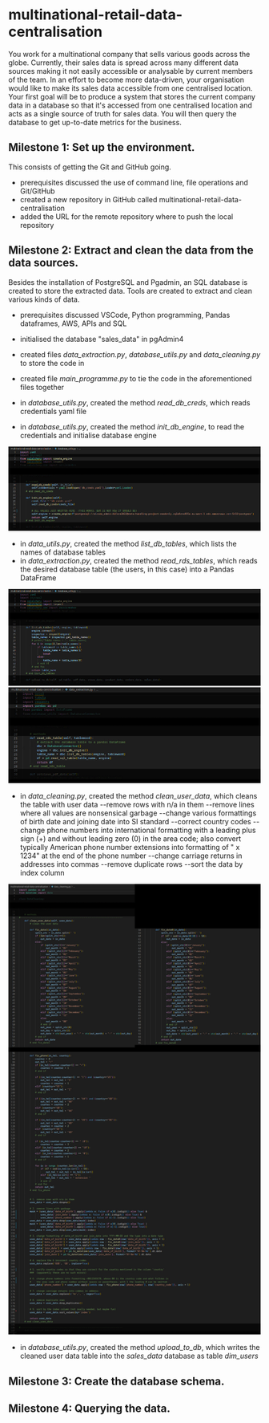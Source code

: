 # multinational-retail-data-centralisation

You work for a multinational company that sells various goods across the globe. Currently, their sales data is spread across many different data sources making it not easily accessible or analysable by current members of the team. In an effort to become more data-driven, your organisation would like to make its sales data accessible from one centralised location. Your first goal will be to produce a system that stores the current company data in a database so that it's accessed from one centralised location and acts as a single source of truth for sales data. You will then query the database to get up-to-date metrics for the business. 

## Milestone 1: Set up the environment.

This consists of getting the Git and GitHub going. 

- prerequisites discussed the use of command line, file operations and Git/GitHub
- created a new repository in GitHub called multinational-retail-data-centralisation
- added the URL for the remote repository where to push the local repository

## Milestone 2: Extract and clean the data from the data sources. 

Besides the installation of PostgreSQL and Pgadmin, an SQL database is created to store the extracted data. Tools are created to extract and clean various kinds of data. 

- prerequisites discussed VSCode, Python programming, Pandas dataframes, AWS, APIs and SQL
- initialised the database "sales_data" in pgAdmin4
- created files <i>data_extraction.py</i>, <i>database_utils.py</i> and <i>data_cleaning.py</i> to store the code in
- created file <i>main_programme.py</i> to tie the code in the aforementioned files together

- in <i>database_utils.py</i>, created the method <i>read_db_creds</i>, which reads credentials yaml file
- in <i>database_utils.py</i>, created the method <i>init_db_engine</i>, to read the credentials and initialise database engine

![multinational-retail-data-centralisation](database_utils-1.png?raw=true "Read credentials from yaml file and initialise database engine.")

- in <i>data_utils.py</i>, created the method <i>list_db_tables</i>, which lists the names of database tables 
- in <i>data_extraction.py</i>, created the method <i>read_rds_tables</i>, which reads the desired database table (the users, in this case) into a Pandas DataFrame

![multinational-retail-data-centralisation](database_utils-2.png?raw=true "Find the names of database tables.")
![multinational-retail-data-centralisation](data_extraction-1.png?raw=true "Read the desired database table.")

- in <i>data_cleaning.py</i>, created the method <i>clean_user_data</i>, which cleans the table with user data
--remove rows with n/a in them
--remove lines where all values are nonsensical garbage
--change various formattings of birth date and joining date into SI standard
--correct country codes
--change phone numbers into international formatting with a leading plus sign (+) and without leading zero (0) in the area code; also convert typically American phone number extensions into formatting of " x 1234" at the end of the phone number
--change carriage returns in addresses into commas
--remove duplicate rows
--sort the data by index column

![multinational-retail-data-centralisation](data_cleaning-1.png?raw=true "Clean the user data table.")

- in <i>database_utils.py</i>, created the method <i>upload_to_db</i>, which writes the cleaned user data table into the <i>sales_data</i> database as table <i>dim_users</i>


## Milestone 3: Create the database schema.

## Milestone 4: Querying the data.
